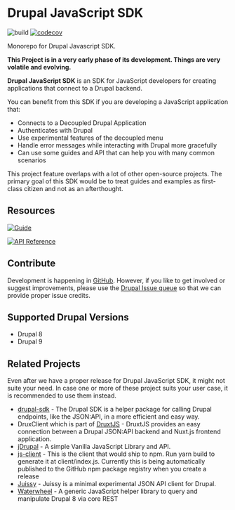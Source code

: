 # Drupal JavaScript SDK

![build](https://img.shields.io/travis/d34dman/drupal-js-sdk/main?style=flat-square)
[![codecov](https://img.shields.io/codecov/c/github/d34dman/drupal-js-sdk?style=flat-square&token=KVXZUI3JLK)](https://codecov.io/gh/d34dman/drupal-js-sdk)

Monorepo for Drupal Javascript SDK.

**This Project is in a very early phase of its development. Things are very volatile and evolving.**

**Drupal JavaScript SDK** is an SDK for JavaScript developers for creating applications that connect to a Drupal backend.

You can benefit from this SDK if you are developing a JavaScript application that:

- Connects to a Decoupled Drupal Application
- Authenticates with Drupal 
- Use experimental features of the decoupled menu
- Handle error messages while interacting with Drupal more gracefully
- Can use some guides and API that can help you with many common scenarios

This project feature overlaps with a lot of other open-source projects. The primary goal of this SDK would be to treat guides and examples as first-class citizen and not as an afterthought.

## Resources

  [![Guide](https://img.shields.io/netlify/5aab3eb8-6c3e-48e7-b29e-f3e3013299c9?label=Guide&logo=netlify&style=for-the-badge)](https://drupal-js-sdk-docs.netlify.app/)
  
  [![API Reference](https://img.shields.io/github/workflow/status/d34dman/drupal-js-sdk/CI/main?label=API%20Reference&logo=github&style=for-the-badge)](https://d34dman.github.io/drupal-js-sdk/)
  
## Contribute

Development is happening in [GitHub](https://github.com/d34dman/drupal-js-sdk). However, if you like to get involved or suggest improvements, please use the [Drupal Issue queue](https://www.drupal.org/project/issues/drupal_js_sdk?categories=All) so that we can provide proper issue credits.

## Supported Drupal Versions

- Drupal 8
- Drupal 9

## Related Projects

Even after we have a proper release for Drupal JavaScript SDK, it might not suite your need. In case one or more of these project suits your user case, it is recommended to use them instead.

- [drupal-sdk](https://gitlab.com/VoidE/drupal-sdk) - The Drupal SDK is a helper package for calling Drupal endpoints, like the JSON:API, in a more efficient and easy way.
- DruxClient which is part of [DruxtJS](https://github.com/druxt/druxt.js) - DruxtJS provides an easy connection between a Drupal JSON:API backend and Nuxt.js frontend application.
- [jDrupal](https://github.com/signalpoint/jDrupal) - A simple Vanilla JavaScript Library and API.
- [js-client](https://github.com/jsdrupal/js-client) - This is the client that would ship to npm. Run yarn build to generate it at client/index.js. Currently this is being automatically published to the GitHub npm package registry when you create a release 
- [Juissy](https://github.com/gabesullice/juissy) - Juissy is a minimal experimental JSON API client for Drupal.
- [Waterwheel](https://github.com/kylebrowning/waterwheel-js) - A generic JavaScript helper library to query and manipulate Drupal 8 via core REST
